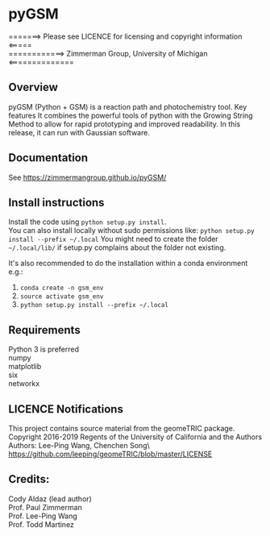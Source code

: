 # pyGSM

=======> Please see LICENCE for licensing and copyright information <===== \
============> Zimmerman Group, University of Michigan  <==============

## Overview
pyGSM (Python + GSM) is a reaction path and photochemistry tool. 
Key features
It combines the powerful tools of python with the Growing String Method to allow for rapid prototyping and improved
readability. In this release, it can run with Gaussian software.

## Documentation
See https://zimmermangroup.github.io/pyGSM/


## Install instructions

Install the code using `python setup.py install`.\
You can also install locally without sudo permissions like:
`python setup.py install --prefix ~/.local`
You might need to create the folder `~/.local/lib/` if setup.py complains about the folder not existing.

It's also recommended to do the installation within a conda environment e.g.:
   1. `conda create -n gsm_env`
   2. `source activate gsm_env`
   3. `python setup.py install --prefix ~/.local`


## Requirements 
Python 3 is preferred\
numpy\
matplotlib\
six\
networkx


## LICENCE Notifications
This project contains source material from the geomeTRIC package.\
Copyright 2016-2019 Regents of the University of California and the Authors\
Authors: Lee-Ping Wang, Chenchen Song\ 
https://github.com/leeping/geomeTRIC/blob/master/LICENSE


## Credits: 
Cody Aldaz (lead author) \
Prof. Paul Zimmerman \
Prof. Lee-Ping Wang \
Prof. Todd Martinez
